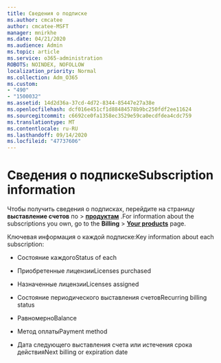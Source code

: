 ```yaml
---
title: Сведения о подписке
ms.author: cmcatee
author: cmcatee-MSFT
manager: mnirkhe
ms.date: 04/21/2020
ms.audience: Admin
ms.topic: article
ms.service: o365-administration
ROBOTS: NOINDEX, NOFOLLOW
localization_priority: Normal
ms.collection: Adm_O365
ms.custom:
- "490"
- "1500032"
ms.assetid: 14d2d36a-37cd-4d72-8344-85447e27a38e
ms.openlocfilehash: dcf016e451cf1d88484578b9bc250fdf2ee11624
ms.sourcegitcommit: c6692ce0fa1358ec3529e59ca0ecdfdea4cdc759
ms.translationtype: MT
ms.contentlocale: ru-RU
ms.lasthandoff: 09/14/2020
ms.locfileid: "47737606"
---
```

# <a name="subscription-information"></a><span data-ttu-id="3c84d-102">Сведения о подписке</span><span class="sxs-lookup"><span data-stu-id="3c84d-102">Subscription information</span></span>

<span data-ttu-id="3c84d-103">Чтобы получить сведения о подписках, перейдите на страницу **выставление счетов** по \> **[продуктам](https://go.microsoft.com/fwlink/p/?linkid=842054)** .</span><span class="sxs-lookup"><span data-stu-id="3c84d-103">For information about the subscriptions you own, go to the **Billing** \> **[Your products](https://go.microsoft.com/fwlink/p/?linkid=842054)** page.</span></span>
  
<span data-ttu-id="3c84d-104">Ключевая информация о каждой подписке:</span><span class="sxs-lookup"><span data-stu-id="3c84d-104">Key information about each subscription:</span></span>
  
- <span data-ttu-id="3c84d-105">Состояние каждого</span><span class="sxs-lookup"><span data-stu-id="3c84d-105">Status of each</span></span>

- <span data-ttu-id="3c84d-106">Приобретенные лицензии</span><span class="sxs-lookup"><span data-stu-id="3c84d-106">Licenses purchased</span></span>

- <span data-ttu-id="3c84d-107">Назначенные лицензии</span><span class="sxs-lookup"><span data-stu-id="3c84d-107">Licenses assigned</span></span>

- <span data-ttu-id="3c84d-108">Состояние периодического выставления счетов</span><span class="sxs-lookup"><span data-stu-id="3c84d-108">Recurring billing status</span></span>

- <span data-ttu-id="3c84d-109">Равномерно</span><span class="sxs-lookup"><span data-stu-id="3c84d-109">Balance</span></span>

- <span data-ttu-id="3c84d-110">Метод оплаты</span><span class="sxs-lookup"><span data-stu-id="3c84d-110">Payment method</span></span>

- <span data-ttu-id="3c84d-111">Дата следующего выставления счета или истечения срока действия</span><span class="sxs-lookup"><span data-stu-id="3c84d-111">Next billing or expiration date</span></span>